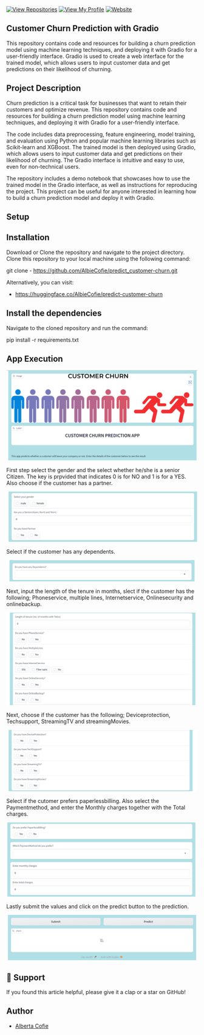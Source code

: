 [![View Repositories](https://img.shields.io/badge/View-My_Repositories-blue?logo=GitHub)](https://github.com/AlbieCofie?tab=repositories)
[![View My Profile](https://img.shields.io/badge/MEDIUM-Article-purple?logo=Medium)](https://medium.com/@albiecofie2000/a-guide-on-building-a-customer-churn-prediction-web-app-with-gradio-89c1e5a2ec01)
[![Website](https://img.shields.io/badge/My-Website-darkgreen)](https://albiecofie2000.wixsite.com/home)

## Customer Churn Prediction with Gradio
This repository contains code and resources for building a churn prediction model using machine learning techniques, and deploying it with Gradio for a user-friendly interface. Gradio is used to create a web interface for the trained model, which allows users to input customer data and get predictions on their likelihood of churning. 


## Project Description
Churn prediction is a critical task for businesses that want to retain their customers and optimize revenue. This repository contains code and resources for building a churn prediction model using machine learning techniques, and deploying it with Gradio for a user-friendly interface.

The code includes data preprocessing, feature engineering, model training, and evaluation using Python and popular machine learning libraries such as Scikit-learn and XGBoost. The trained model is then deployed using Gradio, which allows users to input customer data and get predictions on their likelihood of churning. The Gradio interface is intuitive and easy to use, even for non-technical users.

The repository includes a demo notebook that showcases how to use the trained model in the Gradio interface, as well as instructions for reproducing the project. This project can be useful for anyone interested in learning how to build a churn prediction model and deploy it with Gradio.

## Setup

## Installation
Download or Clone the repository and navigate to the project directory. Clone this repository to your local machine using the following command:

git clone - https://github.com/AlbieCofie/predict_customer-churn.git

Alternatively, you can visit:

- https://huggingface.co/AlbieCofie/predict-customer-churn


## Install the dependencies

Navigate to the cloned repository and run the command:

pip install -r requirements.txt

## App Execution

![Alt text](images/1.png)

First step select the gender and the select whether he/she is a senior Citizen. The key is prpvided that indicates 0 is for NO and 1 is for a YES. Also choose if the customer has a partner. 



![Alt text](images/3.png)

Select if the customer has any dependents. 


![Alt text](images/4.png)


Next, input the length of the tenure in months, slect if the customer has the following; Phoneservice, multiple lines, Internetservice, Onlinesecurity and onlinebackup.



![Alt text](images/5.png)

Next, choose if the customer has the following; Deviceprotection, Techsupport, StreamingTV and streamingMovies. 

 

![Alt text](images/6.png)

Select if the cutomer prefers paperlessbilling. Also select the Paymentmethod, and enter the Monthly charges together with the Total charges. 


![Alt text](images/7.png)

Lastly submit the values and click on the predict button to the prediction.

![Alt text](images/8.png)


## 👏 Support

If you found this article helpful, please give it a clap or a star on GitHub!

## Author

- [Alberta Cofie](https://www.linkedin.com/in/alberta-cofie-32203881/)